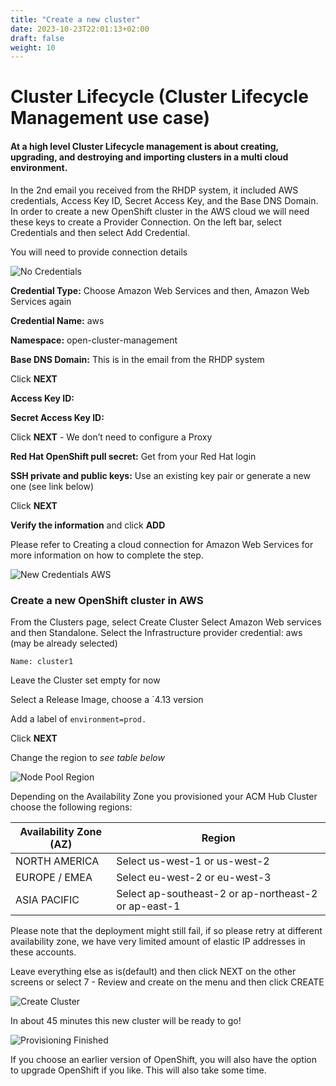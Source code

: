 ```yaml
---
title: "Create a new cluster"
date: 2023-10-23T22:01:13+02:00
draft: false
weight: 10
---
```


# Cluster Lifecycle (Cluster Lifecycle Management use case)

#### At a high level Cluster Lifecycle management is about creating, upgrading, and destroying and importing clusters in a multi cloud environment.

In the 2nd email you received from the RHDP system, it included AWS credentials, Access Key ID, Secret Access Key, and the Base DNS Domain.  In order to create a new OpenShift cluster in the AWS cloud we will need these keys to create a Provider Connection. On the left bar, select Credentials and then select Add Credential.

You will need to provide connection details

![No Credentials](/images/101_1.png)

**Credential Type:** Choose Amazon Web Services and then, Amazon Web Services again

**Credential Name:**  aws

**Namespace:** open-cluster-management

**Base DNS Domain:** This is in the email from the RHDP system

Click **NEXT**

**Access Key ID:** 

**Secret Access Key ID:** 

Click **NEXT** - We don’t need to configure a Proxy

**Red Hat OpenShift pull secret:**  Get from your Red Hat login

**SSH private and public keys:**  Use an existing key pair or generate a new one (see link below)

Click **NEXT**

**Verify the information** and click **ADD**

Please refer to Creating a cloud connection for Amazon Web Services for more information on how to complete the step.

![New Credentials AWS](/images/101_2.png)

### Create a new OpenShift cluster in AWS

From the Clusters page, select Create Cluster
Select Amazon Web services and then Standalone.
Select the Infrastructure provider credential: aws (may be already selected)

```Name: cluster1```

Leave the Cluster set empty for now

Select a Release Image, choose a `4.13 version

Add a label of `environment=prod.`

Click **NEXT**

Change the region to *see table below*

![Node Pool Region](/101_3.png)

Depending on the Availability Zone you provisioned your ACM Hub Cluster choose the following regions:

|Availability Zone (AZ) | Region |
|-------------|--------|
|NORTH AMERICA|Select us-west-1 or us-west-2|
|EUROPE / EMEA|Select eu-west-2 or eu-west-3|
|ASIA PACIFIC| Select ap-southeast-2 or ap-northeast-2 or ap-east-1|


Please note that the deployment might still fail, if so please retry at different availability
zone, we have very limited amount of elastic IP addresses in these accounts.

Leave everything else as is(default) and then click NEXT on the other screens or select 7 -
Review and create on the menu and then click CREATE

![Create Cluster](/images/101_4.png)

In about 45 minutes this new cluster will be ready to go!

![Provisioning Finished](/images/101_5.png)

If you choose an earlier version of OpenShift, you will also have the option to upgrade
OpenShift if you like. This will also take some time.